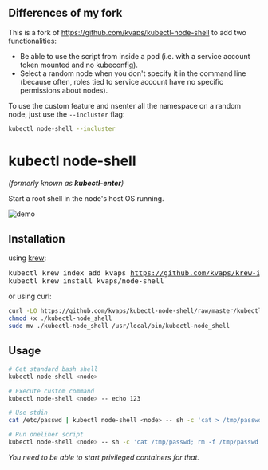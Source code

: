 ## Differences of my fork

This is a fork of https://github.com/kvaps/kubectl-node-shell to add two
functionalities:
- Be able to use the script from inside a pod (i.e. with a service account
  token mounted and no kubeconfig).
- Select a random node when you don't specify it in the command line (because
  often, roles tied to service account have no specific permissions about
  nodes).

To use the custom feature and nsenter all the namespace on a random node, just
use the `--incluster` flag:
```bash
kubectl node-shell --incluster
```

# kubectl node-shell
*(formerly known as **kubectl-enter**)*

Start a root shell in the node's host OS running.

![demo](https://gist.githubusercontent.com/kvaps/2e3d77975a844654ec297893e21a0829/raw/c778a8405ff8c686e4e807a97e9721b423e7208f/kubectl-node-shell.gif)

## Installation

using [krew](https://krew.sigs.k8s.io/):

<pre>
kubectl krew index add kvaps <a href="https://github.com/kvaps/krew-index">https://github.com/kvaps/krew-index</a>
kubectl krew install kvaps/node-shell
</pre>

or using curl:

```bash
curl -LO https://github.com/kvaps/kubectl-node-shell/raw/master/kubectl-node_shell
chmod +x ./kubectl-node_shell
sudo mv ./kubectl-node_shell /usr/local/bin/kubectl-node_shell
```

## Usage

```bash
# Get standard bash shell
kubectl node-shell <node>

# Execute custom command
kubectl node-shell <node> -- echo 123

# Use stdin
cat /etc/passwd | kubectl node-shell <node> -- sh -c 'cat > /tmp/passwd'

# Run oneliner script
kubectl node-shell <node> -- sh -c 'cat /tmp/passwd; rm -f /tmp/passwd'
```

*You need to be able to start privileged containers for that.*
